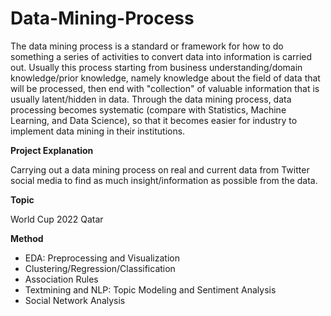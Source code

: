 # Data-Mining-Process
The data mining process is a standard or framework for how to do something a series of activities to convert data into information is carried out. Usually this process
starting from business understanding/domain knowledge/prior knowledge, namely knowledge about the field of data that will be processed, then end with "collection" of valuable information that is usually latent/hidden in data. Through the data mining process, data processing becomes systematic (compare with Statistics, Machine Learning, and Data Science), so that it becomes easier for industry to implement data mining in their institutions.


**Project Explanation**

Carrying out a data mining process on real and current data from Twitter social media to find as much insight/information as possible from the data.


**Topic**

World Cup 2022 Qatar


**Method**
* EDA: Preprocessing and Visualization
* Clustering/Regression/Classification
* Association Rules
* Textmining and NLP: Topic Modeling and Sentiment Analysis
* Social Network Analysis
